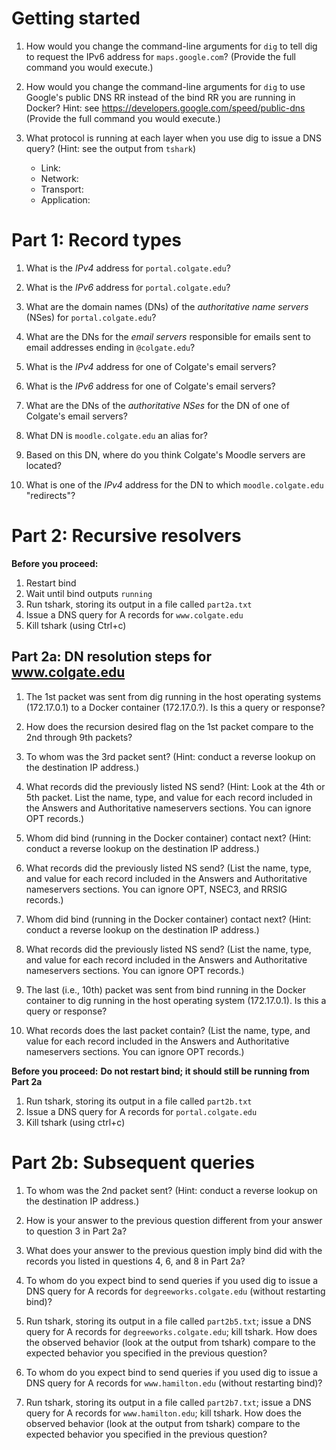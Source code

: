 # Getting started
1. How would you change the command-line arguments for `dig` to tell dig to request the IPv6 address for `maps.google.com`? (Provide the full command you would execute.)


2. How would you change the command-line arguments for `dig` to use Google's public DNS RR instead of the bind RR you are running in Docker? Hint: see https://developers.google.com/speed/public-dns (Provide the full command you would execute.)


3. What protocol is running at each layer when you use dig to issue a DNS query? (Hint: see the output from `tshark`)
    * Link: 
    * Network: 
    * Transport: 
    * Application: 


# Part 1: Record types
1. What is the *IPv4* address for `portal.colgate.edu`?


2. What is the *IPv6* address for `portal.colgate.edu`?


3. What are the domain names (DNs) of the *authoritative name servers* (NSes) for `portal.colgate.edu`?


4. What are the DNs for the *email servers* responsible for emails sent to email addresses ending in `@colgate.edu`?


5. What is the *IPv4* address for one of Colgate's email servers?


6. What is the *IPv6* address for one of Colgate's email servers?


7. What are the DNs of the *authoritative NSes* for the DN of one of Colgate's email servers?


8. What DN is `moodle.colgate.edu` an alias for?


9. Based on this DN, where do you think Colgate's Moodle servers are located?


10. What is one of the *IPv4* address for the DN to which `moodle.colgate.edu` "redirects"?


# Part 2: Recursive resolvers
**Before you proceed:**
1. Restart bind
2. Wait until bind outputs `running`
3. Run tshark, storing its output in a file called `part2a.txt`
4. Issue a DNS query for A records for `www.colgate.edu`
5. Kill tshark (using Ctrl+c)

## Part 2a: DN resolution steps for www.colgate.edu
1. The 1st packet was sent from dig running in the host operating systems (172.17.0.1) to a Docker container (172.17.0.?). Is this a query or response?


2. How does the recursion desired flag on the 1st packet compare to the 2nd through 9th packets?


3. To whom was the 3rd packet sent? (Hint: conduct a reverse lookup on the destination IP address.)


4. What records did the previously listed NS send? (Hint: Look at the 4th or 5th packet. List the name, type, and value for each record included in the Answers and Authoritative nameservers sections. You can ignore OPT records.)


5. Whom did bind (running in the Docker container) contact next? (Hint: conduct a reverse lookup on the destination IP address.)


6. What records did the previously listed NS send? (List the name, type, and value for each record included in the Answers and Authoritative nameservers sections. You can ignore OPT, NSEC3, and RRSIG records.)


7. Whom did bind (running in the Docker container) contact next? (Hint: conduct a reverse lookup on the destination IP address.)


8. What records did the previously listed NS send? (List the name, type, and value for each record included in the Answers and Authoritative nameservers sections. You can ignore OPT records.)


9. The last (i.e., 10th) packet was sent from bind running in the Docker container to dig running in the host operating system (172.17.0.1). Is this a query or response?


10. What records does the last packet contain? (List the name, type, and value for each record included in the Answers and Authoritative nameservers sections. You can ignore OPT records.)


**Before you proceed:**
**Do not restart bind; it should still be running from Part 2a**
1. Run tshark, storing its output in a file called `part2b.txt`
2. Issue a DNS query for A records for `portal.colgate.edu`
3. Kill tshark (using ctrl+c)

# Part 2b: Subsequent queries
1. To whom was the 2nd packet sent? (Hint: conduct a reverse lookup on the destination IP address.)


2. How is your answer to the previous question different from your answer to question 3 in Part 2a?


3. What does your answer to the previous question imply bind did with the records you listed in questions 4, 6, and 8 in Part 2a?


4. To whom do you expect bind to send queries if you used dig to issue a DNS
query for A records for `degreeworks.colgate.edu` (without restarting bind)?


5. Run tshark, storing its output in a file called `part2b5.txt`; issue a DNS query for A records for `degreeworks.colgate.edu`; kill tshark. How does the observed behavior (look at the output from tshark) compare to the expected behavior you specified in the previous question?


6. To whom do you expect bind to send queries if you used dig to issue a DNS query for A records for `www.hamilton.edu` (without restarting bind)?


7. Run tshark, storing its output in a file called `part2b7.txt`; issue a DNS query for A records for `www.hamilton.edu`; kill tshark. How does the observed behavior (look at the output from tshark) compare to the expected behavior you specified in the previous question?


